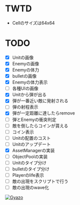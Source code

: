 # TWTD

* Cellのサイズは64x64

# TODO
- [x] Unitの画像
- [x] Enemyの画像
- [x] Enemyの体力
- [x] bulletの画像
- [x] Enemyの体力表示
- [ ] 各種UIの画像
- [x] Unitから弾が出る
- [x] 弾が一番近い敵に発射される
- [ ] 弾の射程表示
- [x] 弾が一定距離に達したらremove
- [ ] 弾とEnemyの衝突判定
- [ ] 敵を倒したらコインが貰える
- [ ] コイン表示
- [ ] Unitの配置のコスト
- [ ] Unitのアップデート
- [x] AssetManagerの実装
- [ ] ObjectPoolの実装
- [ ] Unitのタイプ分け
- [ ] bulletのタイプ分け
- [ ] Playerのlife表示
- [ ] 敵の出現をスクリプトで行う
- [ ] 敵の出現のwave化

[![Gyazo](https://i.gyazo.com/a232afd41b9b6ea056f77ec15edc9fc0.gif)](https://gyazo.com/a232afd41b9b6ea056f77ec15edc9fc0)
